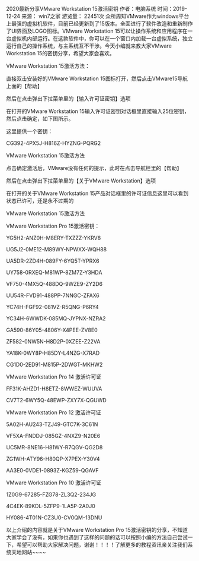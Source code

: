 2020最新分享VMware Workstation 15激活密钥
作者：电脑系统    时间：2019-12-24     来源： win7之家     游览量： 22451次
众所周知VMware作为windows平台上最强的虚拟机软件，目前已经更新到了15版本。全面进行了软件改造和重新制作了UI界面及LOGO图标。VMware Workstation 15可以让操作系统和应用程序在一台虚拟机内部运行。在这款软件中，你可以在一个窗口内加载一台虚拟系统，独立运行自己的操作系统，与主系统互不干涉。今天小编就来教大家VMware Workstation 15的密钥分享，希望大家会喜欢。

 

VMware Workstation 15激活方法：

直接双击安装好的VMware Workstation 15图标打开，然后点击VMware15导航上面的【帮助】

然后在点击弹出下拉菜单里的【输入许可证密钥】选项

在打开的VMware Workstation 15输入许可证密钥对话框里直接输入25位密钥，然后点击确定，如下图所示。

这里提供一个密钥：

CG392-4PX5J-H816Z-HYZNG-PQRG2

 

VMware Workstation 15激活方法

 

点击确定激活后，VMware没有任何的提示，此时在点击导航栏里的【帮助】

然后在点击弹出下拉菜单里的【关于VMware Workstation】选项

在打开的关于VMware Workstation 15产品对话框里的许可证信息这里可以看到状态已许可，还是永不过期的

 

VMware Workstation 15激活方法

 

VMware Workstation Pro 15激活密钥：

YG5H2-ANZ0H-M8ERY-TXZZZ-YKRV8

UG5J2-0ME12-M89WY-NPWXX-WQH88

UA5DR-2ZD4H-089FY-6YQ5T-YPRX6

UY758-0RXEQ-M81WP-8ZM7Z-Y3HDA

VF750-4MX5Q-488DQ-9WZE9-ZY2D6

UU54R-FVD91-488PP-7NNGC-ZFAX6

YC74H-FGF92-081VZ-R5QNG-P6RY4

YC34H-6WWDK-085MQ-JYPNX-NZRA2

GA590-86Y05-4806Y-X4PEE-ZV8E0

ZF582-0NW5N-H8D2P-0XZEE-Z22VA

YA18K-0WY8P-H85DY-L4NZG-X7RAD

CG1D0-2ED91-M815P-2DWGT-MKHW2

 

VMware Workstation Pro 14 激活许可证

FF31K-AHZD1-H8ETZ-8WWEZ-WUUVA

CV7T2-6WY5Q-48EWP-ZXY7X-QGUWD

 

VMware Workstation Pro 12 激活许可证

5A02H-AU243-TZJ49-GTC7K-3C61N

VF5XA-FNDDJ-085GZ-4NXZ9-N20E6

UC5MR-8NE16-H81WY-R7QGV-QG2D8

ZG1WH-ATY96-H80QP-X7PEX-Y30V4

AA3E0-0VDE1-0893Z-KGZ59-QGAVF

 

VMware Workstation Pro 10 激活许可证

1Z0G9-67285-FZG78-ZL3Q2-234JG

4C4EK-89KDL-5ZFP9-1LA5P-2A0J0

HY086-4T01N-CZ3U0-CV0QM-13DNU

以上介绍的内容就是关于VMware Workstation Pro 15激活密钥的分享，不知道大家学会了没有，如果你也遇到了这样的问题的话可以按照小编的方法自己尝试一下，希望可以帮助大家解决问题，谢谢！！！！了解更多的教程资讯亲关注我们系统天地网站~~~~

